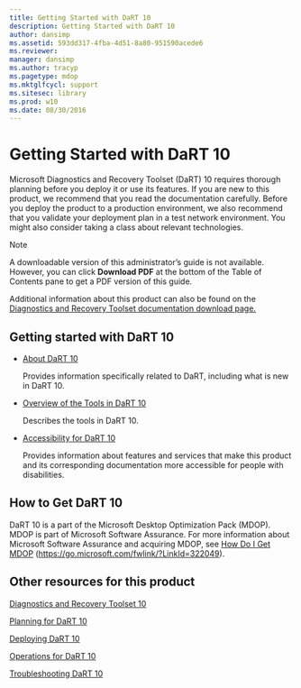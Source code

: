 ```yaml
---
title: Getting Started with DaRT 10
description: Getting Started with DaRT 10
author: dansimp
ms.assetid: 593dd317-4fba-4d51-8a80-951590acede6
ms.reviewer: 
manager: dansimp
ms.author: tracyp
ms.pagetype: mdop
ms.mktglfcycl: support
ms.sitesec: library
ms.prod: w10
ms.date: 08/30/2016
---
```



# Getting Started with DaRT 10


Microsoft Diagnostics and Recovery Toolset (DaRT) 10 requires thorough planning before you deploy it or use its features. If you are new to this product, we recommend that you read the documentation carefully. Before you deploy the product to a production environment, we also recommend that you validate your deployment plan in a test network environment. You might also consider taking a class about relevant technologies. 

>[!NOTE]
> A downloadable version of this administrator’s guide is not available. However, you can click **Download PDF** at the bottom of the Table of Contents pane to get a PDF version of this guide.
>
>Additional information about this product can also be found on the [Diagnostics and Recovery Toolset documentation download page.](https://www.microsoft.com/download/details.aspx?id=27754)
 

## Getting started with DaRT 10


-   [About DaRT 10](about-dart-10.md)

    Provides information specifically related to DaRT, including what is new in DaRT 10.

-   [Overview of the Tools in DaRT 10](overview-of-the-tools-in-dart-10.md)

    Describes the tools in DaRT 10.

-   [Accessibility for DaRT 10](accessibility-for-dart-10.md)

    Provides information about features and services that make this product and its corresponding documentation more accessible for people with disabilities.

## How to Get DaRT 10


DaRT 10 is a part of the Microsoft Desktop Optimization Pack (MDOP). MDOP is part of Microsoft Software Assurance. For more information about Microsoft Software Assurance and acquiring MDOP, see [How Do I Get MDOP](https://go.microsoft.com/fwlink/?LinkId=322049) (https://go.microsoft.com/fwlink/?LinkId=322049).

## <a href="" id="other-resources-for-this-product-"></a>Other resources for this product


[Diagnostics and Recovery Toolset 10](index.md)

[Planning for DaRT 10](planning-for-dart-10.md)

[Deploying DaRT 10](deploying-dart-10.md)

[Operations for DaRT 10](operations-for-dart-10.md)

[Troubleshooting DaRT 10](troubleshooting-dart-10.md)

 

 





